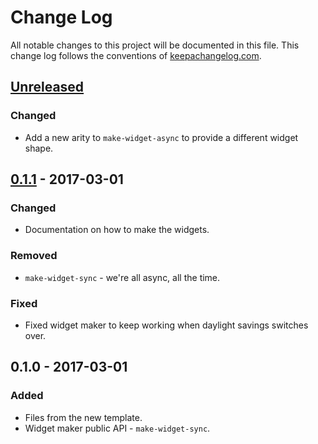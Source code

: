 # Change Log
All notable changes to this project will be documented in this file. This change log follows the conventions of [keepachangelog.com](http://keepachangelog.com/).

## [Unreleased]
### Changed
- Add a new arity to `make-widget-async` to provide a different widget shape.

## [0.1.1] - 2017-03-01
### Changed
- Documentation on how to make the widgets.

### Removed
- `make-widget-sync` - we're all async, all the time.

### Fixed
- Fixed widget maker to keep working when daylight savings switches over.

## 0.1.0 - 2017-03-01
### Added
- Files from the new template.
- Widget maker public API - `make-widget-sync`.

[Unreleased]: https://github.com/your-name/clj-kafka-client/compare/0.1.1...HEAD
[0.1.1]: https://github.com/your-name/clj-kafka-client/compare/0.1.0...0.1.1
